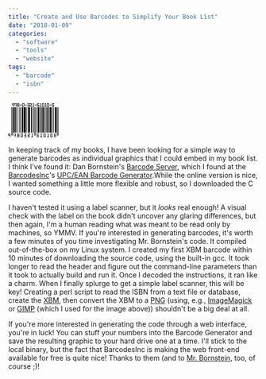```yaml
---
title: "Create and Use Barcodes to Simplify Your Book List"
date: "2010-01-09"
categories: 
  - "software"
  - "tools"
  - "website"
tags: 
  - "barcode"
  - "isbn"
---
```


[![barcode example](images/barcode-example.png "barcode-example")](https://blog.balinsbooks.com/wp-content/uploads/2010/01/barcode-example.png)

In keeping track of my books, I have been looking for a simple way to generate barcodes as individual graphics that I could embed in my book list. I think I've found it: Dan Bornstein's [Barcode Server](http://www.milk.com/barcode/), which I found at the [BarcodesInc](http://www.barcodesinc.com/)'s [UPC/EAN Barcode Generator](http://www.barcodesinc.com/generator/barcode/).While the online version is nice, I wanted something a little more flexible and robust, so I downloaded the C source code.

I haven't tested it using a label scanner, but it _looks_ real enough! A visual check with the label on the book didn't uncover any glaring differences, but then again, I'm a human reading what was meant to be read only by machines, so YMMV. If you're interested in generating barcodes, it's worth a few minutes of you time investigating Mr. Bornstein's code. It compiled out-of-the-box on my Linux system. I created my first XBM barcode within 10 minutes of downloading the source code, using the built-in gcc. It took longer to read the header and figure out the command-line parameters than it took to actually build and run it. Once I decoded the instructions, it ran like a charm. When I finally splurge to get a simple label scanner, this will be key! Creating a perl script to read the ISBN from a text file or database, create the [XBM](http://en.wikipedia.org/wiki/X_BitMap), then convert the XBM to a [PNG](http://en.wikipedia.org/wiki/Portable_Network_Graphics) (using, e.g., [ImageMagick](http://www.imagemagick.org/script/index.php) or [GIMP](http://www.gimp.org/) (which I used for the image above)) shouldn't be a big deal at all.

If you're more interested in generating the code through a web interface, you're in luck! You can stuff your numbers into the Barcode Generator and save the resulting graphic to your hard drive one at a time. I'll stick to the local binary, but the fact that BarcodesInc is making the web front-end available for free is quite nice! Thanks to them (and to [Mr. Bornstein](http://www.milk.com/home/danfuzz/), too, of course ;)!
